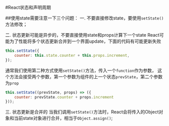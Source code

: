 #React状态和声明周期

##使用state需要注意一下三个问题：
一. 不要直接修改state，要使用`setState()`方法修改；

二. 状态更新可能是异步的，不要直接使用state和props计算下一个state
React可能为了性能将多个状态更新合并到一个界面update，下面的代码有可能更新失败
``` JavaScript
this.setState({
    counter: this.state.counter + this.props.increment,
});
```

通常我们使用第二种方式使用`setState()`方法，传入一个`function`作为参数，
这个方法会接受两个参数，第一个参数为组件的上一个状态`prevState`，第二个参数为`prop`
``` JavaScript
this.setState((prevState, props) => ({
    counter: prevState.counter + props.increment
}));
```

三. 状态更新是合并的
当我们调用`setState()`方法时，React会将传入的Object对象和当前state对象进行合并，相当于`Object.assign()`;

